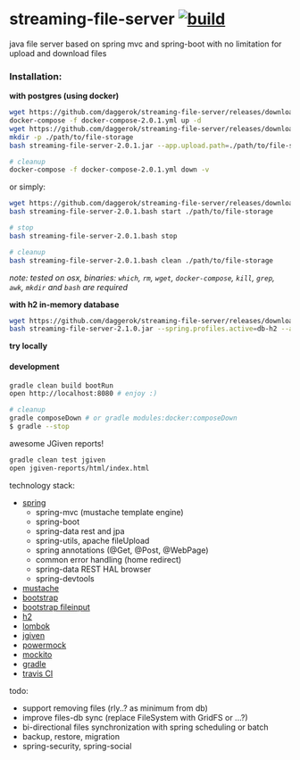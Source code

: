 streaming-file-server [![build](https://travis-ci.org/daggerok/streaming-file-server.svg?branch=master)](https://travis-ci.org/daggerok/streaming-file-server)
=====================

java file server based on spring mvc and spring-boot with no limitation for upload and download files

### Installation:

**with postgres (using docker)**

```bash
wget https://github.com/daggerok/streaming-file-server/releases/download/2.0.1/docker-compose-2.0.1.yml
docker-compose -f docker-compose-2.0.1.yml up -d
wget https://github.com/daggerok/streaming-file-server/releases/download/2.0.1/streaming-file-server-2.0.1.jar
mkdir -p ./path/to/file-storage
bash streaming-file-server-2.0.1.jar --app.upload.path=./path/to/file-storage

# cleanup
docker-compose -f docker-compose-2.0.1.yml down -v
```

or simply:

```bash
wget https://github.com/daggerok/streaming-file-server/releases/download/2.0.1/streaming-file-server-2.0.1.bash
bash streaming-file-server-2.0.1.bash start ./path/to/file-storage

# stop
bash streaming-file-server-2.0.1.bash stop

# cleanup
bash streaming-file-server-2.0.1.bash clean ./path/to/file-storage
```

*note: tested on osx, binaries: `which`, `rm`, `wget`, `docker-compose`, `kill`, `grep`, `awk`, `mkdir` and `bash` are required*

**with h2 in-memory database**

```bash
wget https://github.com/daggerok/streaming-file-server/releases/download/2.1.0/streaming-file-server-2.1.0.jar
bash streaming-file-server-2.1.0.jar --spring.profiles.active=db-h2 --app.upload.path=./file-storage
```

**try locally**

#### development

```sh
gradle clean build bootRun
open http://localhost:8080 # enjoy :)

# cleanup
gradle composeDown # or gradle modules:docker:composeDown
$ gradle --stop
```

awesome JGiven reports!

```sh
gradle clean test jgiven
open jgiven-reports/html/index.html
```

technology stack:

- [spring](https://spring.io/)
  - spring-mvc (mustache template engine)
  - spring-boot
  - spring-data rest and jpa
  - spring-utils, apache fileUpload
  - spring annotations (@Get, @Post, @WebPage)
  - common error handling (home redirect)
  - spring-data REST HAL browser
  - spring-devtools
- [mustache](http://mustache.github.io/)
- [bootstrap](http://getbootstrap.com/)
- [bootstrap fileinput](http://plugins.krajee.com/file-input)
- [h2](http://www.h2database.com/html/cheatSheet.html)
- [lombok](https://projectlombok.org/)
- [jgiven](http://jgiven.org/)
- [powermock](https://github.com/jayway/powermock/wiki)
- [mockito](http://mockito.org/)
- [gradle](http://gradle.org/)
- [travis CI](https://travis-ci.org/)

todo:

- support removing files (rly..? as minimum from db)
- improve files-db sync (replace FileSystem with GridFS or ...?)
- bi-directional files synchronization with spring scheduling or batch
- backup, restore, migration
- spring-security, spring-social
